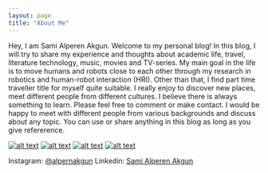 ```yaml
--- 
layout: page
title: "About Me"
--- 
```

Hey, I am Sami Alperen Akgun. Welcome to my personal blog! In this blog, I will
try to share my experience and thoughts about academic life, travel, literature
technology, music, movies and TV-series. My main goal in the life is to move 
humans and robots close to each other through my research in robotics and 
human-robot interaction (HRI). Other than that, I find part time traveller title 
for myself quite suitable. I really enjoy to discover new places, meet different 
people from different cultures. I believe there is always something to learn. 
Please feel free to comment or make contact. I would be happy to meet with 
different people from various backgrounds and discuss about any topic. You can 
use or share anything in this blog as long as you give refererence.


[![alt text][1.1]][1]
[![alt text][2.1]][2]
[![alt text][3.1]][3]
[![alt text][4.1]][4]



<!-- icons with padding -->

[1.1]: http://i.imgur.com/tXSoThF.png (twitter icon with padding)
[2.1]: http://i.imgur.com/P3YfQoD.png (facebook icon with padding)
[3.1]: http://i.imgur.com/0o48UoR.png (github icon with padding)
[4.1]: https://imgur.com/gallery/oUJJl (instagram icon with padding)
<!-- icons without padding -->

[1.2]: http://i.imgur.com/wWzX9uB.png (twitter icon without padding)
[2.2]: http://i.imgur.com/fep1WsG.png (facebook icon without padding)
[3.2]: http://i.imgur.com/9I6NRUm.png (github icon without padding)


<!-- links to your social media accounts -->
<!-- update these accordingly -->

[1]: http://www.twitter.com/carlsednaoui
[2]: http://www.facebook.com/sednaoui
[3]: http://www.github.com/carlsednaoui
[4]: https://www.instagram.com/alpernakgun


Instagram: [@alpernakgun](https://www.instagram.com/alpernakgun)
Linkedin: [Sami Alperen 
Akgun](https://tr.linkedin.com/in/sami-alperen-akgun)


